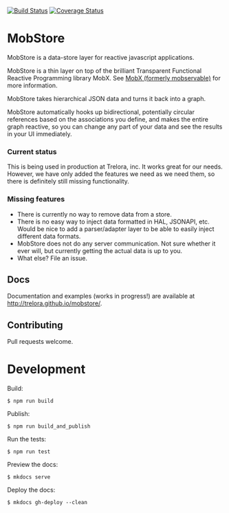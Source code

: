 [![Build Status](https://travis-ci.org/trelora/mobstore.svg?branch=master)](https://travis-ci.org/trelora/mobstore)
[![Coverage Status](https://coveralls.io/repos/github/trelora/mobstore/badge.svg?branch=master)](https://coveralls.io/github/trelora/mobstore?branch=master)

# MobStore

MobStore is a data-store layer for reactive javascript applications.

MobStore is a thin layer on top of the brilliant Transparent Functional Reactive Programming library MobX. See [MobX (formerly mobservable)](http://mobxjs.github.io/mobx/) for more information.

MobStore takes hierarchical JSON data and turns it back into a graph.

MobStore automatically hooks up bidirectional, potentially circular references based on the associations you define, and makes the entire graph reactive, so you can change any part of your data and see the results in your UI immediately.


### Current status

This is being used in production at Trelora, inc. It works great for our needs. However, we have only added the features we need as we need them, so there is definitely still missing functionality.

### Missing features

* There is currently no way to remove data from a store.
* There is no easy way to inject data formatted in HAL, JSONAPI, etc. Would be nice to add a parser/adapter layer to be able to easily inject different data formats.
* MobStore does not do any server communication. Not sure whether it ever will, but currently getting the actual data is up to you.
* What else? File an issue.

## Docs

Documentation and examples (works in progress!) are available at http://trelora.github.io/mobstore/.


## Contributing

Pull requests welcome.


# Development

Build:

    $ npm run build

Publish:

    $ npm run build_and_publish

Run the tests:

    $ npm run test

Preview the docs:

    $ mkdocs serve

Deploy the docs:

    $ mkdocs gh-deploy --clean
